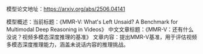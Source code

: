 模型论文地址：https://arxiv.org/abs/2506.04141

模型概述：当前标题：《MMR-V: What's Left Unsaid? A Benchmark for Multimodal Deep Reasoning in Videos》
中文文章标题：《MMR-V：还有什么没说？视频多模态深度推理的基准》
文章内容：提出MMR-V基准，用于评估视频多模态深度推理能力，涵盖未说话内容的推理挑战。
